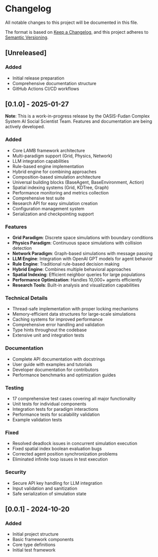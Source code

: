 # Changelog

All notable changes to this project will be documented in this file.

The format is based on [Keep a Changelog](https://keepachangelog.com/en/1.0.0/),
and this project adheres to [Semantic Versioning](https://semver.org/spec/v2.0.0.html).

## [Unreleased]

### Added
- Initial release preparation
- Comprehensive documentation structure
- GitHub Actions CI/CD workflows

## [0.1.0] - 2025-01-27

**Note**: This is a work-in-progress release by the OASIS-Fudan Complex System AI Social Scientist Team. Features and documentation are being actively developed.

### Added
- Core LAMB framework architecture
- Multi-paradigm support (Grid, Physics, Network)
- LLM integration capabilities
- Rule-based engine implementation
- Hybrid engine for combining approaches
- Composition-based simulation architecture
- Universal building blocks (BaseAgent, BaseEnvironment, Action)
- Spatial indexing systems (Grid, KDTree, Graph)
- Performance monitoring and metrics collection
- Comprehensive test suite
- Research API for easy simulation creation
- Configuration management system
- Serialization and checkpointing support

### Features
- **Grid Paradigm**: Discrete space simulations with boundary conditions
- **Physics Paradigm**: Continuous space simulations with collision detection
- **Network Paradigm**: Graph-based simulations with message passing
- **LLM Engine**: Integration with OpenAI GPT models for agent behavior
- **Rule Engine**: Traditional rule-based decision making
- **Hybrid Engine**: Combines multiple behavioral approaches
- **Spatial Indexing**: Efficient neighbor queries for large populations
- **Performance Optimization**: Handles 10,000+ agents efficiently
- **Research Tools**: Built-in analysis and visualization capabilities

### Technical Details
- Thread-safe implementation with proper locking mechanisms
- Memory-efficient data structures for large-scale simulations
- Caching systems for improved performance
- Comprehensive error handling and validation
- Type hints throughout the codebase
- Extensive unit and integration tests

### Documentation
- Complete API documentation with docstrings
- User guide with examples and tutorials
- Developer documentation for contributors
- Performance benchmarks and optimization guides

### Testing
- 17 comprehensive test cases covering all major functionality
- Unit tests for individual components
- Integration tests for paradigm interactions
- Performance tests for scalability validation
- Example validation tests

### Fixed
- Resolved deadlock issues in concurrent simulation execution
- Fixed spatial index boolean evaluation bugs
- Corrected agent position synchronization problems
- Eliminated infinite loop issues in test execution

### Security
- Secure API key handling for LLM integration
- Input validation and sanitization
- Safe serialization of simulation state

## [0.0.1] - 2024-10-20

### Added
- Initial project structure
- Basic framework components
- Core type definitions
- Initial test framework
